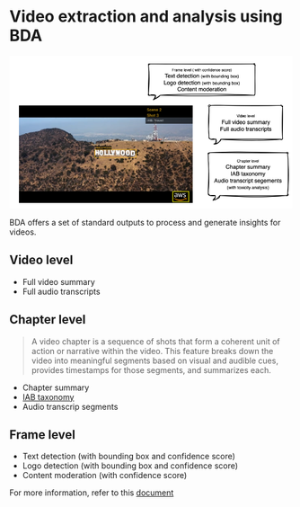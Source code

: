 # Video extraction and analysis using BDA

![video introduction](../static/400-video.png)

BDA offers a set of standard outputs to process and generate insights for videos. 

## Video level
- Full video summary
- Full audio transcripts

## Chapter level
> A video chapter is a sequence of shots that form a coherent unit of action or narrative within the video. This feature breaks down the video into meaningful segments based on visual and audible cues, provides timestamps for those segments, and summarizes each. 
- Chapter summary
- [IAB taxonomy](https://en.wikipedia.org/wiki/Interactive_Advertising_Bureau)
- Audio transcrip segments

## Frame level
- Text detection (with bounding box and confidence score)
- Logo detection (with bounding box and confidence score)
- Content moderation (with confidence score)

For more information, refer to this [document](https://docs.aws.amazon.com/bedrock/latest/userguide/bda-ouput-video.html)